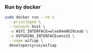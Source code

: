 ### Run by docker 
```bash
sudo docker run --rm \
  --privileged \
  --network host \
  -e WIFI_INTERFACE=wlxe84e0619ceab \
  -e OUTGOING_INTERFACE=ens33 \
  --name wifiap \
  developercyrus/wifiap
```
